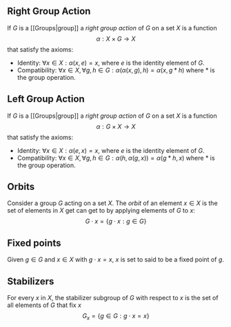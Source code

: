 ## Right Group Action

If $G$ is a [[Groups|group]] a *right group action* of $G$ on a set $X$ is a function
$$
\alpha: X\times G\to X
$$
that satisfy the axioms:
- Identity: $\forall x\in X: \alpha(x, e) = x$, where $e$ is the identity element of $G$.
- Compatibility: $\forall x\in X, \forall g,h\in G: \alpha(\alpha(x, g), h) = \alpha(x, g*h)$ where $*$ is the group operation.
## Left Group Action

If $G$ is a [[Groups|group]] a *right group action* of $G$ on a set $X$ is a function
$$
\alpha: G\times X\to X
$$
that satisfy the axioms:
- Identity: $\forall x\in X: \alpha(e, x) = x$, where $e$ is the identity element of $G$.
- Compatibility: $\forall x\in X, \forall g,h\in G: \alpha(h, \alpha(g, x)) = \alpha(g*h, x)$ where $*$ is the group operation.

## Orbits

Consider a group $G$ acting on a set $X$. The *orbit* of an element $x\in X$ is the set of elements in $X$ get can get to by applying elements of $G$ to $x$:
$$
G\cdot x = \{g\cdot x : g\in G\}
$$

## Fixed points

Given $g \in G$ and $x\in X$ with $g\cdot x = x$, $x$ is set to said to be a fixed point of $g$.

## Stabilizers

For every $x$ in $X$, the stabilizer subgroup of $G$ with respect to $x$ is the set of all elements of $G$ that fix $x$
$$
G_x = \{g\in G: g\cdot x = x\}
$$